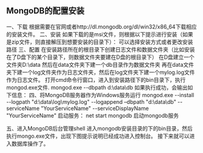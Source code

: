 ## MongoDB的配置安装
一、下载
根据需要在官网或者http://dl.mongodb.org/dl/win32/x86_64下载相应的安装文件。
二、安装
如果下载的是msi文件，则根据以下提示进行安装（如果是zip文件，则直接解压到想要安装的目录下）：
可以选择安装方式或者更改安装路径
三、配置
在安装路径所在的根目录下创建日志文件和数据文件夹（比如安装在了D盘下的某个目录下，则数据文件夹要建在D盘的根目录下）
在D盘建立一个文件夹D:\data
然后在data文件夹下建一个db目录作为数据文件夹
再在data文件夹下建一个log文件夹作为日志文件夹，然后在log文件夹下建一个mylog.log文件作为日志文件。
打开cmd命令行窗口，进入到安装路径下的bin目录下，执行mongod.exe文件.
mongod.exe  --dbpath d:\data\db
如果执行成功，会输出如下信息：
四、将MongoDB服务器作为Windows服务运行
mongod.exe --install --logpath "d:\data\log\mylog.log" --logappend –dbpath "d:\data\db"  --serviceName  "YourServiceName"  --serviceDisplayName  "YourServiceName" 
启动服务： net start mongodb       启动mongodb服务

五、进入MongoDB后台管理shell
进入mongodb安装目录的下的bin目录，然后执行mongo.exe文件，出现下图提示说明已经成功进入控制台。
接下来就可以进入数据库操作了。
